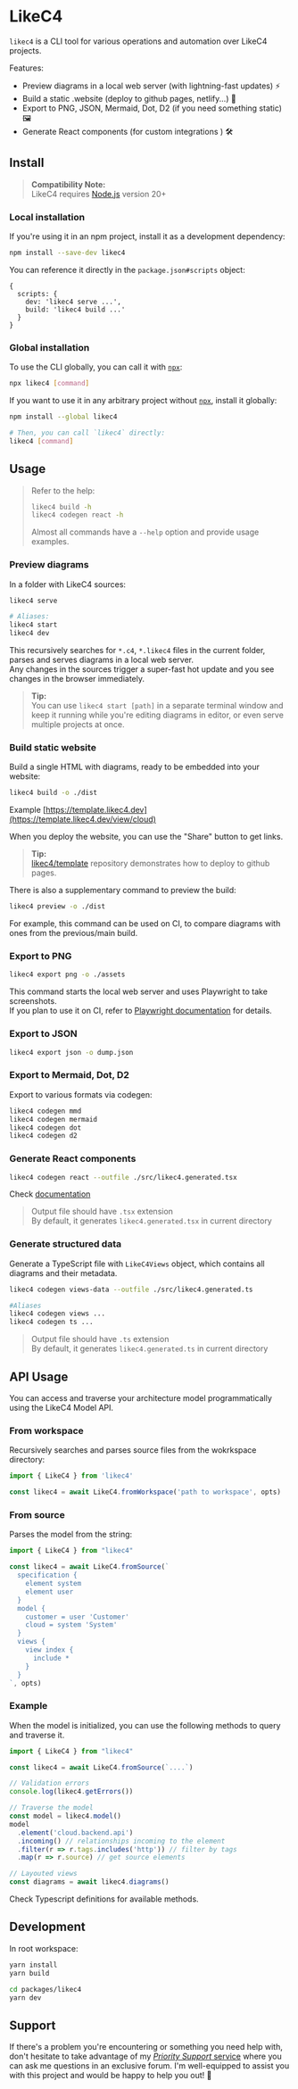 # LikeC4

`likec4` is a CLI tool for various operations and automation over LikeC4 projects.

Features:

- Preview diagrams in a local web server (with lightning-fast updates) ⚡️
- Build a static .website (deploy to github pages, netlify...) 🔗
- Export to PNG, JSON, Mermaid, Dot, D2 (if you need something static) 🖼️
- Generate React components (for custom integrations ) 🛠️

## Install

> **Compatibility Note:**\
> LikeC4 requires [Node.js](https://nodejs.org/en/) version 20+

### Local installation

If you're using it in an npm project, install it as a development dependency:

```sh
npm install --save-dev likec4
```

You can reference it directly in the `package.json#scripts` object:

```json5
{
  scripts: {
    dev: 'likec4 serve ...',
    build: 'likec4 build ...'
  }
}
```

### Global installation

To use the CLI globally, you can call it with [`npx`](https://docs.npmjs.com/cli/v10/commands/npx):

```sh
npx likec4 [command]
```

If you want to use it in any arbitrary project without [`npx`](https://docs.npmjs.com/cli/v10/commands/npx), install it globally:

```sh
npm install --global likec4

# Then, you can call `likec4` directly:
likec4 [command]
```                                                     

## Usage

> Refer to the help:
>
> ```sh
> likec4 build -h
> likec4 codegen react -h
> ```
>
> Almost all commands have a `--help` option and provide usage examples.

### Preview diagrams

In a folder with LikeC4 sources:

```sh
likec4 serve

# Aliases:
likec4 start
likec4 dev
```

This recursively searches for `*.c4`, `*.likec4` files in the current folder, parses and serves diagrams in a local web server.\
Any changes in the sources trigger a super-fast hot update and you see changes in the browser immediately.

> **Tip:**\
> You can use `likec4 start [path]` in a separate terminal window and keep it running while you're editing diagrams in editor, or even serve multiple projects at once.

### Build static website

Build a single HTML with diagrams, ready to be embedded into your website:

```sh
likec4 build -o ./dist
```

Example [https://template.likec4.dev](https://template.likec4.dev/view/cloud)

When you deploy the website, you can use the "Share" button to get links.

> **Tip:**\
> [likec4/template](https://github.com/likec4/template) repository demonstrates how to deploy to github pages.

There is also a supplementary command to preview the build:

```sh
likec4 preview -o ./dist
```

For example, this command can be used on CI, to compare diagrams with ones from the previous/main build.

### Export to PNG

```sh
likec4 export png -o ./assets
```

This command starts the local web server and uses Playwright to take screenshots.\
If you plan to use it on CI, refer to [Playwright documentation](https://playwright.dev/docs/ci) for details.

### Export to JSON

```sh
likec4 export json -o dump.json
```

### Export to Mermaid, Dot, D2

Export to various formats via codegen:

```sh
likec4 codegen mmd
likec4 codegen mermaid
likec4 codegen dot
likec4 codegen d2
```

### Generate React components

```sh
likec4 codegen react --outfile ./src/likec4.generated.tsx
```

Check [documentation](https://likec4.dev/docs/tools/react/)

> Output file should have `.tsx` extension\
> By default, it generates `likec4.generated.tsx` in current directory

### Generate structured data

Generate a TypeScript file with `LikeC4Views` object, which contains all diagrams and their metadata.

```sh
likec4 codegen views-data --outfile ./src/likec4.generated.ts

#Aliases
likec4 codegen views ...
likec4 codegen ts ...
```

> Output file should have `.ts` extension\
> By default, it generates `likec4.generated.ts` in current directory

## API Usage

You can access and traverse your architecture model programmatically using the LikeC4 Model API.

### From workspace

Recursively searches and parses source files from the wokrkspace directory:

```ts
import { LikeC4 } from 'likec4'

const likec4 = await LikeC4.fromWorkspace('path to workspace', opts)
```  

### From source

Parses the model from the string:

```ts
import { LikeC4 } from "likec4"

const likec4 = await LikeC4.fromSource(`
  specification {
    element system
    element user
  }
  model {
    customer = user 'Customer'
    cloud = system 'System'
  }
  views {
    view index {
      include *
    }
  }
`, opts)
```

### Example

When the model is initialized, you can use the following methods to query and traverse it.

```ts
import { LikeC4 } from "likec4"

const likec4 = await LikeC4.fromSource(`....`)

// Validation errors
console.log(likec4.getErrors())

// Traverse the model
const model = likec4.model()
model
  .element('cloud.backend.api')
  .incoming() // relationships incoming to the element
  .filter(r => r.tags.includes('http')) // filter by tags
  .map(r => r.source) // get source elements

// Layouted views
const diagrams = await likec4.diagrams()


```  

Check Typescript definitions for available methods.

## Development

In root workspace:

```sh
yarn install
yarn build

cd packages/likec4
yarn dev
```

## Support

If there's a problem you're encountering or something you need help with, don't hesitate to take advantage of my [_Priority Support_ service](https://github.com/sponsors/davydkov) where you can ask me questions in an exclusive forum. I'm well-equipped to assist you with this project and would be happy to help you out! 🙂
